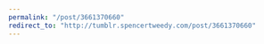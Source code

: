```yaml
---
permalink: "/post/3661370660"
redirect_to: "http://tumblr.spencertweedy.com/post/3661370660"
---
```

